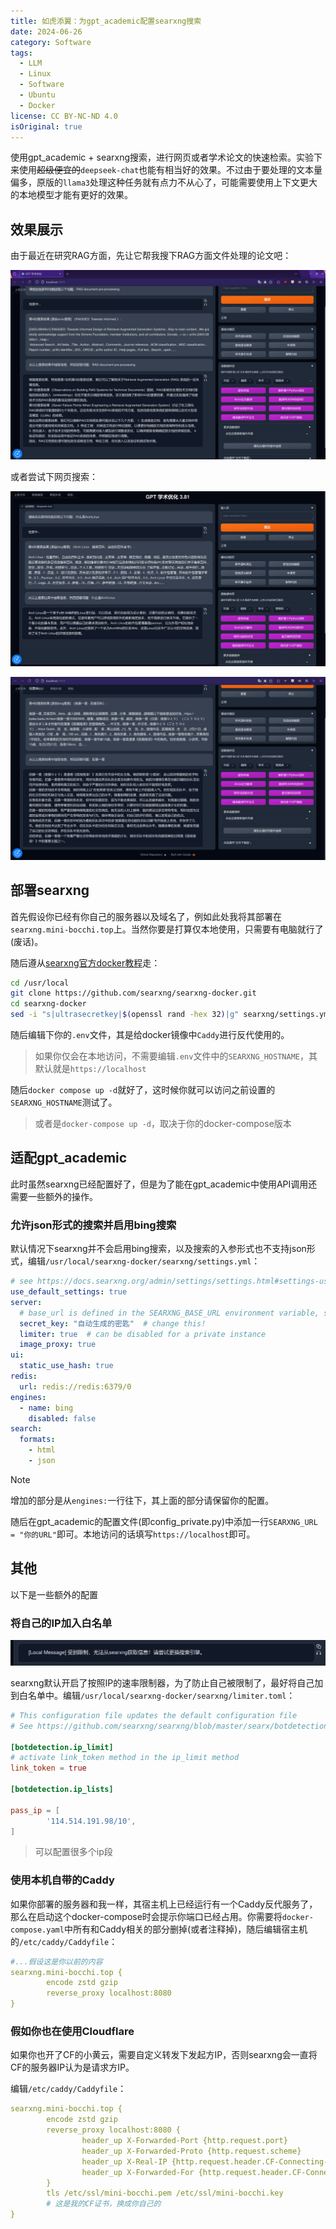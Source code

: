 ```yaml
---
title: 如虎添翼：为gpt_academic配置searxng搜索
date: 2024-06-26
category: Software
tags:
  - LLM
  - Linux
  - Software
  - Ubuntu
  - Docker
license: CC BY-NC-ND 4.0
isOriginal: true
---
```


使用gpt_academic + searxng搜索，进行网页或者学术论文的快速检索。实验下来使用~~超级便宜的~~`deepseek-chat`也能有相当好的效果。不过由于要处理的文本量偏多，原版的`llama3`处理这种任务就有点力不从心了，可能需要使用上下文更大的本地模型才能有更好的效果。

<!-- more -->

## 效果展示

由于最近在研究RAG方面，先让它帮我搜下RAG方面文件处理的论文吧：

![效果挺好](../images/16/RAG.png)

或者尝试下网页搜索：

![什么是拱门里里克斯](../images/16/Arch.png)

![搜搜小波奇](../images/16/Bocchi.png)

## 部署searxng

首先假设你已经有你自己的服务器以及域名了，例如此处我将其部署在`searxng.mini-bocchi.top`上。当然你要是打算仅本地使用，只需要有电脑就行了(废话)。

随后遵从[searxng官方docker教程](https://github.com/searxng/searxng-docker)走：

```bash
cd /usr/local
git clone https://github.com/searxng/searxng-docker.git
cd searxng-docker
sed -i "s|ultrasecretkey|$(openssl rand -hex 32)|g" searxng/settings.yml
```

随后编辑下你的`.env`文件，其是给docker镜像中`Caddy`进行反代使用的。

> 如果你仅会在本地访问，不需要编辑`.env`文件中的`SEARXNG_HOSTNAME`，其默认就是`https://localhost`

随后`docker compose up -d`就好了，这时候你就可以访问之前设置的`SEARXNG_HOSTNAME`测试了。

> 或者是`docker-compose up -d`，取决于你的docker-compose版本

## 适配gpt_academic

此时虽然searxng已经配置好了，但是为了能在gpt_academic中使用API调用还需要一些额外的操作。

### 允许json形式的搜索并启用bing搜索

默认情况下searxng并不会启用bing搜索，以及搜索的入参形式也不支持json形式，编辑`/usr/local/searxng-docker/searxng/settings.yml`：
  
```yml
# see https://docs.searxng.org/admin/settings/settings.html#settings-use-default-settings
use_default_settings: true
server:
  # base_url is defined in the SEARXNG_BASE_URL environment variable, see .env and docker-compose.yml
  secret_key: "自动生成的密匙"  # change this!
  limiter: true  # can be disabled for a private instance
  image_proxy: true
ui:
  static_use_hash: true
redis:
  url: redis://redis:6379/0
engines:
  - name: bing
    disabled: false
search:
  formats:
    - html
    - json
```

> [!NOTE]
> 增加的部分是从`engines:`一行往下，其上面的部分请保留你的配置。

随后在gpt_academic的配置文件(即config_private.py)中添加一行`SEARXNG_URL = "你的URL"`即可。本地访问的话填写`https://localhost`即可。

## 其他

以下是一些额外的配置

### 将自己的IP加入白名单

![你也不想被限制住吧](../images/16/Limit.png)

searxng默认开启了按照IP的速率限制器，为了防止自己被限制了，最好将自己加到白名单中。编辑`/usr/local/searxng-docker/searxng/limiter.toml`：

```toml
# This configuration file updates the default configuration file
# See https://github.com/searxng/searxng/blob/master/searx/botdetection/limiter.toml

[botdetection.ip_limit]
# activate link_token method in the ip_limit method
link_token = true

[botdetection.ip_lists]

pass_ip = [
        '114.514.191.98/10',
]
```

> 可以配置很多个ip段

### 使用本机自带的Caddy

如果你部署的服务器和我一样，其宿主机上已经运行有一个Caddy反代服务了，那么在启动这个docker-compose时会提示你端口已经占用。你需要将`docker-compose.yaml`中所有和Caddy相关的部分删掉(或者注释掉)，随后编辑宿主机的`/etc/caddy/Caddyfile`：

```yaml
#...假设这是你以前的内容
searxng.mini-bocchi.top {
        encode zstd gzip
        reverse_proxy localhost:8080
}
```

### 假如你也在使用Cloudflare

如果你也开了CF的小黄云，需要自定义转发下发起方IP，否则searxng会一直将CF的服务器IP认为是请求方IP。

编辑`/etc/caddy/Caddyfile`：
```yaml
searxng.mini-bocchi.top {
        encode zstd gzip
        reverse_proxy localhost:8080 {
                header_up X-Forwarded-Port {http.request.port}
                header_up X-Forwarded-Proto {http.request.scheme}
                header_up X-Real-IP {http.request.header.CF-Connecting-IP}
                header_up X-Forwarded-For {http.request.header.CF-Connecting-IP}
        }
        tls /etc/ssl/mini-bocchi.pem /etc/ssl/mini-bocchi.key
        # 这是我的CF证书，换成你自己的
}
```
